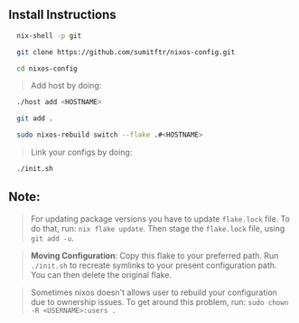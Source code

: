 ## Install Instructions
```sh
  nix-shell -p git
```
```sh
  git clone https://github.com/sumitftr/nixos-config.git
```
```sh
  cd nixos-config
```
> Add host by doing:
```sh
  ./host add <HOSTNAME>
```
```sh
  git add .
```
```sh
  sudo nixos-rebuild switch --flake .#<HOSTNAME>
```
> Link your configs by doing:
```sh
  ./init.sh
```

## Note:
> For updating package versions you have to update `flake.lock` file. To do that, run: `nix flake update`. Then stage the `flake.lock` file, using `git add -u`.

> **Moving Configuration**: Copy this flake to your preferred path. Run `./init.sh` to recreate symlinks to your present configuration path. You can then delete the original flake.

> Sometimes nixos doesn't allows user to rebuild your configuration due to ownership issues. To get around this problem, run: `sudo chown -R <USERNAME>:users .`
